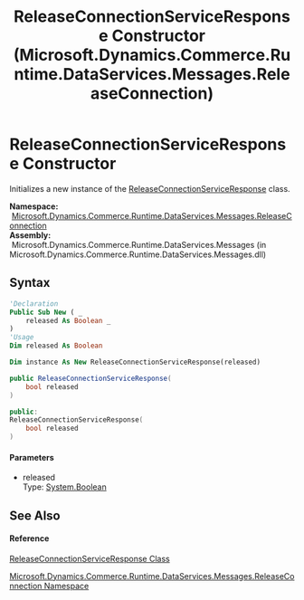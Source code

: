 ﻿---
title: ReleaseConnectionServiceResponse Constructor  (Microsoft.Dynamics.Commerce.Runtime.DataServices.Messages.ReleaseConnection)
TOCTitle: ReleaseConnectionServiceResponse Constructor
ms:assetid: M:Microsoft.Dynamics.Commerce.Runtime.DataServices.Messages.ReleaseConnection.ReleaseConnectionServiceResponse.#ctor(System.Boolean)
ms:mtpsurl: https://technet.microsoft.com/en-us/library/microsoft.dynamics.commerce.runtime.dataservices.messages.releaseconnection.releaseconnectionserviceresponse.releaseconnectionserviceresponse(v=AX.60)
ms:contentKeyID: 65322632
ms.date: 05/18/2015
mtps_version: v=AX.60
f1_keywords:
- Microsoft.Dynamics.Commerce.Runtime.DataServices.Messages.ReleaseConnection.ReleaseConnectionServiceResponse.#ctor
dev_langs:
- CSharp
- C++
- VB
---

# ReleaseConnectionServiceResponse Constructor

Initializes a new instance of the [ReleaseConnectionServiceResponse](releaseconnectionserviceresponse-class-microsoft-dynamics-commerce-runtime-dataservices-messages-releaseconnection.md) class.

**Namespace:**  [Microsoft.Dynamics.Commerce.Runtime.DataServices.Messages.ReleaseConnection](microsoft-dynamics-commerce-runtime-dataservices-messages-releaseconnection-namespace.md)  
**Assembly:**  Microsoft.Dynamics.Commerce.Runtime.DataServices.Messages (in Microsoft.Dynamics.Commerce.Runtime.DataServices.Messages.dll)

## Syntax

``` vb
'Declaration
Public Sub New ( _
    released As Boolean _
)
'Usage
Dim released As Boolean

Dim instance As New ReleaseConnectionServiceResponse(released)
```

``` csharp
public ReleaseConnectionServiceResponse(
    bool released
)
```

``` c++
public:
ReleaseConnectionServiceResponse(
    bool released
)
```

#### Parameters

  - released  
    Type: [System.Boolean](https://technet.microsoft.com/en-us/library/a28wyd50\(v=ax.60\))  

## See Also

#### Reference

[ReleaseConnectionServiceResponse Class](releaseconnectionserviceresponse-class-microsoft-dynamics-commerce-runtime-dataservices-messages-releaseconnection.md)

[Microsoft.Dynamics.Commerce.Runtime.DataServices.Messages.ReleaseConnection Namespace](microsoft-dynamics-commerce-runtime-dataservices-messages-releaseconnection-namespace.md)

